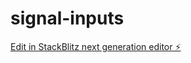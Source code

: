 # signal-inputs

[Edit in StackBlitz next generation editor ⚡️](https://stackblitz.com/~/github.com/bydens/signal-inputs)